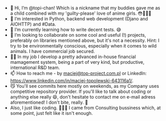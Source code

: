 - 👋 Hi, I’m @topi-chan! Which is a nickname that my buddies gave me as a child combined with my 'guilty-please' love of anime girls. 😳💁🏻‍♂️
- 👀 I’m interested in Python, backend web development (Djano and AIOHTTP) and #Data.
- 🌱 I’m currently learning how to write decent tests. 😅 
- 💞️ I’m looking to collaborate on some cool and useful (!) projects, preferably on libraries mentioned above, but it's not a necessity. Hint: I try to be environmentally conscious, especially when it comes to wild animals. I have commercial job secured.
- 💪🏼 In my job I develop a pretty advanced in-house financial mamagement system, being a part of very kind, but productive, international R&D team.
- 📫 How to reach me - by maciej@top-project.com.pl or LinkedIn: https://www.linkedin.com/in/maciej-topolewski-643116a1/.
- 😼 You'll see commits here mostly on weekends, as my Company uses competitive repository provider. If you'll like to talk about coding or anything else really 😄, don't hesitate to contact me on e-mail adress aforementioned! I don't bite, really. 😬
- Also, I just like coding. 💁🏻‍♂️ I came from Consulting bussiness which, at some point, just felt like it isn't enough.

<!---
topi-chan/topi-chan is a ✨ special ✨ repository because its `README.md` (this file) appears on your GitHub profile.
You can click the Preview link to take a look at your changes.
--->
